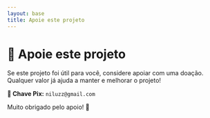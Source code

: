```yaml
---
layout: base
title: Apoie este projeto
---
```


# 💖 Apoie este projeto

Se este projeto foi útil para você, considere apoiar com uma doação.  
Qualquer valor já ajuda a manter e melhorar o projeto!

**📲 Chave Pix:** `niluzz@gmail.com`

Muito obrigado pelo apoio! 🙏

